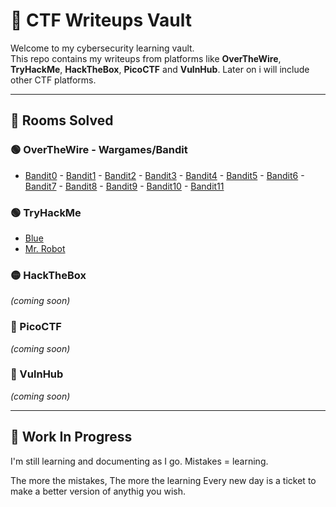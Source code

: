 # 🧠 CTF Writeups Vault

Welcome to my cybersecurity learning vault.  
This repo contains my writeups from platforms like **OverTheWire**, **TryHackMe**, **HackTheBox**, **PicoCTF** and **VulnHub**.
Later on i will include other CTF platforms.

---

## 🏴 Rooms Solved
### 🟢 OverTheWire - Wargames/Bandit
- [Bandit0](./OverTheWire/wargames/bandit/bandit0/bandit0.txt) - [Bandit1](./OverTheWire/wargames/bandit/bandit1/bandit1.txt) - [Bandit2](./OverTheWire/wargames/bandit/bandit2/bandit2.txt) - [Bandit3](./OverTheWire/wargames/bandit/bandit3/bandit3.txt) - [Bandit4](./OverTheWire/wargames/bandit/bandit4/bandit.txt) - [Bandit5](./OverTheWire/wargames/bandit/bandit5/bandit5.txt) - [Bandit6](./OverTheWire/wargames/bandit/bandit6/bandit6.txt) - [Bandit7](./OverTheWire/wargames/bandit/bandit7/bandit7.txt) - [Bandit8](./OverTheWire/wargames/bandit/bandit8/bandit8.txt) - [Bandit9](./OverTheWire/wargames/bandit/bandit9/bandit9.txt) - [Bandit10](./OverTheWire/wargames/bandit/bandit10/bandit10.txt) - [Bandit11](./OverTheWire/wargames/bandit/bandit11/bandit11.txt)

<!-- 
- [Bandit0](./OverTheWire/wargames/bandit/bandit0/bandit0.txt) - [Bandit0](./OverTheWire/wargames/bandit/bandit0/bandit0.txt) - [Bandit0](./OverTheWire/wargames/bandit/bandit0/bandit0.txt)
-->

### 🟢 TryHackMe
- [Blue](./TryHackMe/Blue.md)
- [Mr. Robot](./TryHackMe/Mr._Robot.md)

### 🟡 HackTheBox
*(coming soon)*

### 🔴 PicoCTF
*(coming soon)*

### 🔵 VulnHub
*(coming soon)*

---

## 🚧 Work In Progress
I'm still learning and documenting as I go. Mistakes = learning.

The more the mistakes, The more the learning
Every new day is a ticket to make a better version of anythig you wish.

<!-- 📫 Twitter: [@massimohacks](https://twitter.com/massimohacks) -->
